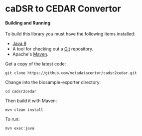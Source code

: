 caDSR to CEDAR Convertor
========================

#### Building and Running

To build this library you must have the following items installed:

+ [Java 8](http://www.oracle.com/technetwork/java/javase/downloads/index.html)
+ A tool for checking out a [Git](http://git-scm.com/) repository.
+ Apache's [Maven](http://maven.apache.org/index.html).

Get a copy of the latest code:

    git clone https://github.com/metadatacenter/cadsr2cedar.git

Change into the biosample-exporter directory:

    cd cadsr2cedar 

Then build it with Maven:

    mvn clean install

To run:

    mvn exec:java
